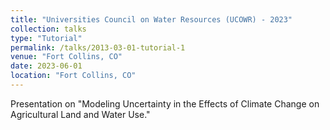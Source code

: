 ```yaml
---
title: "Universities Council on Water Resources (UCOWR) - 2023"
collection: talks
type: "Tutorial"
permalink: /talks/2013-03-01-tutorial-1
venue: "Fort Collins, CO"
date: 2023-06-01
location: "Fort Collins, CO"
---
```


Presentation on "Modeling Uncertainty in the Effects of Climate Change on Agricultural Land and Water Use."
